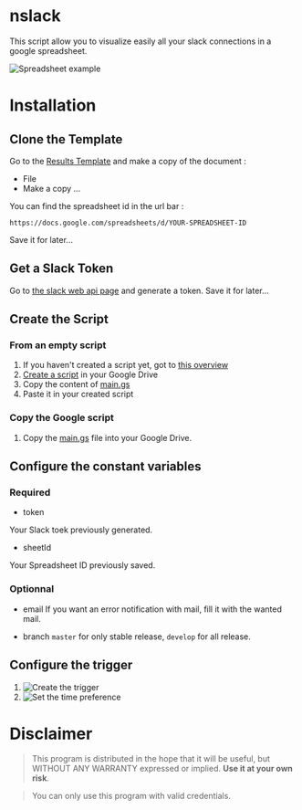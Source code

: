 # nslack

This script allow you to visualize easily all your slack connections in a google spreadsheet.

![Spreadsheet example](https://cloud.githubusercontent.com/assets/2452791/11499360/ca8937b6-9825-11e5-87be-99df45e40d7a.png)

# Installation 

## Clone the Template 

Go to the [Results Template](https://docs.google.com/spreadsheets/d/1UAqffJdW0tGfMxUh9vH3O5x50vfhtPpb0eseEbeRfyw/edit?usp=sharing) and make a copy of the document :

- File
- Make a copy ...

You can find the spreadsheet id in the url bar :

    https://docs.google.com/spreadsheets/d/YOUR-SPREADSHEET-ID

Save it for later...

## Get a Slack Token

Go to [the slack web api page](https://api.slack.com/web) and generate a token.
Save it for later...

## Create the Script
### From an empty script

1. If you haven't created a script yet, got to [this overview](https://developers.google.com/apps-script/overview)
2. [Create a script](https://cloud.githubusercontent.com/assets/2452791/4371171/b379f55a-4313-11e4-9edc-28ba351031fa.png) in your Google Drive
3. Copy the content of [main.gs](https://github.com/nobe4/extralendar/blob/master/main.gs)
4. Paste it in your created script

### Copy the Google script

1. Copy the [main.gs](https://github.com/nobe4/extralendar/blob/master/main.gs) file into your Google Drive.

## Configure the constant variables

### Required 

* token

Your Slack toek previously generated.

* sheetId

Your Spreadsheet ID previously saved.

### Optionnal

* email
If you want an error notification with mail, fill it with the wanted mail.

* branch
`master` for only stable release,
`develop` for all release.


## Configure the trigger

1. ![Create the trigger](https://cloud.githubusercontent.com/assets/2452791/11499381/fe3b88b6-9825-11e5-9107-8785533fcf41.png)
2. ![Set the time preference](https://cloud.githubusercontent.com/assets/2452791/11499382/fe3ba1fc-9825-11e5-88fe-cdb5e80244e9.png)


# Disclaimer
> This program is distributed in the hope that it will be useful, but WITHOUT ANY WARRANTY expressed or implied. **Use it at your own risk**.

> You can only use this program with valid credentials.
